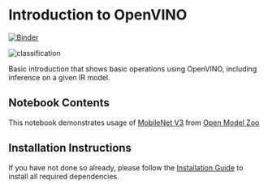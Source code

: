 # Introduction to OpenVINO

[![Binder](https://mybinder.org/badge_logo.svg)](https://mybinder.org/v2/gh/openvinotoolkit/openvino_notebooks/HEAD?filepath=notebooks%2F001-hello-world%2F001-hello-world.ipynb)

![classification](https://user-images.githubusercontent.com/36741649/127172572-1cdab941-df5f-42e2-a367-2b334a3db6d8.jpg)

Basic introduction that shows basic operations using OpenVINO, including inference on a given IR model.

## Notebook Contents

This notebook demonstrates usage of [MobileNet V3](https://github.com/openvinotoolkit/open_model_zoo/blob/master/models/public/mobilenet-v3-small-1.0-224-tf/README.md) from [Open Model Zoo](https://github.com/openvinotoolkit/open_model_zoo/)

## Installation Instructions

If you have not done so already, please follow the [Installation Guide](../../README.md) to install all required dependencies.
